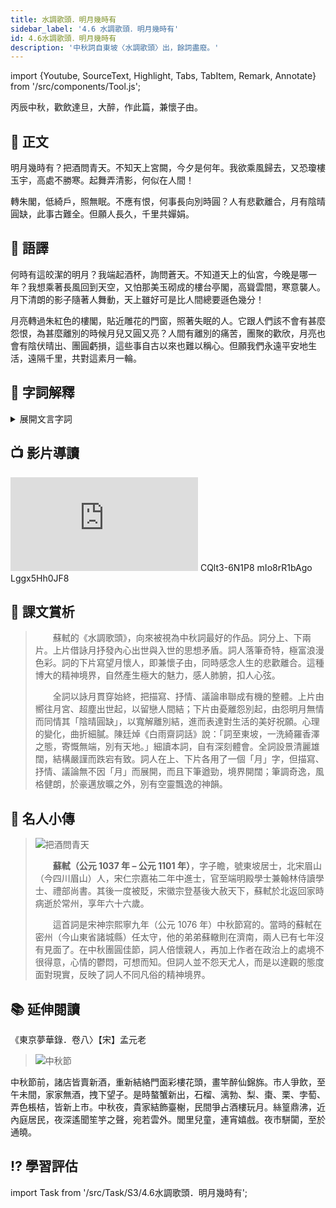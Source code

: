 ```yaml
---
title: 水調歌頭．明月幾時有
sidebar_label: '4.6 水調歌頭．明月幾時有'
id: 4.6水調歌頭．明月幾時有
description: '中秋詞自東坡〈水調歌頭〉出，餘詞盡廢。'
---
```


import {Youtube, SourceText, Highlight, Tabs, TabItem, Remark, Annotate} from '/src/components/Tool.js';

<SourceText />

<p className="pre-text">丙辰中秋，歡飲<Annotate title="直到天亮。">達旦</Annotate>，大醉，作此篇，兼懷<Annotate title="蘇軾弟蘇轍的字。時在齊州（今山東濟南市）做官。">子由</Annotate>。</p>

## 📖 正文

<p className="main-text">明月幾時有？<Annotate title="舉酒，舉起酒杯。">把酒</Annotate>問青天。不知<Annotate title="指月宮。闕：皇宮門前兩旁的望樓。">天上宮闕</Annotate>，今夕是何年。我欲<Annotate title="駕風回到天上去。">乘風歸去</Annotate>，又恐<Annotate title="用瓊玉築造的樓宇，此指月中宮殿。">瓊樓玉宇</Annotate>，高處<Annotate title="寒冷使人忍受不住。勝：粵 [星]，[sing1]。">不勝寒</Annotate>。起舞弄<Annotate title="月光下的人影。">清影</Annotate>，何似在人間！</p>

<p className="main-text"><Annotate title="指月光轉移，照到紅色的樓閣上。">轉朱閣</Annotate>，<Annotate title="指月光低低地射進裝飾精美的窗戶。">低綺戶</Annotate>，照無眠。不應有恨，何事長向別時圓？人有悲歡離合，月有<Annotate title="指滿月和缺月。">陰晴圓缺</Annotate>，此事古難全。但願人長久，<Annotate title="隔着千里之遙，共同欣賞美好的月光。嬋娟：本指嫦娥，月宮的仙女。這裏借指美好的月光。">千里共嬋娟</Annotate>。</p>

## 📝 語譯

<div className="translation-text">

何時有這皎潔的明月？我端起酒杯，詢問蒼天。不知道天上的仙宮，今晚是哪一年？我想乘著長風回到天空，又怕那美玉砌成的樓台亭閣，高聳雲間，寒意襲人。月下清朗的影子隨著人舞動，天上雖好可是比人間總要遜色幾分！

月亮轉過朱紅色的樓閣，貼近雕花的門窗，照著失眠的人。它跟人們該不會有甚麼怨恨，為甚麼離別的時候月兒又圓又亮？人間有離別的痛苦，團聚的歡欣，月亮也會有陰伏晴出、團圓虧損，這些事自古以來也難以稱心。但願我們永遠平安地生活，遠隔千里，共對這素月一輪。

</div>

## 💬 字詞解釋

<details>
<summary>展開文言字詞</summary>

1. 水調歌頭：詞牌名，又名〈元會曲〉、〈臺城遊〉、〈江南好〉等。相傳隋煬帝開汴河時曾製〈水調〉，唐人演為大曲。大曲有散序、中序、入破三部分。「歌頭」當為中序的第一章。
   
2. 達旦：直到天亮。
   
3. 子由：蘇軾弟蘇轍的字。時在齊州（今山東濟南市）做官。
   
4. 把酒：舉酒，舉起酒杯。李白〈把酒問月〉：「青天有月來幾時？我今停杯一問之。」
   
5. 天上宮闕：指月宮。闕：皇宮門前兩旁的望樓。
   
6. 今夕是何年：語出托名牛僧儒的傳奇〈周秦行紀〉，其中有詩云：「香風引到大羅天，月地雲階拜洞仙。共道人間惆悵事，不知今夕是何年。」
   
7. 乘風歸去：駕風回到天上去。乘風：語出《列子．黃帝》：「列子乘風而歸，……隨風東西，……竟不知風乘我耶，我乘風耶？」歸去：古人認為有才能之士都是天上星宿下凡，上天，即歸家。
   
8. 瓊樓玉宇：用瓊玉築造的樓宇，此指月中宮殿。王嘉《大業拾遺記》：「瞿乾祐於江岸玩月。或謂：『此中何有？』瞿笑曰：『可隨我觀之。』俄見月規半天，瓊樓玉宇燦然。」
   
9. 不勝寒：寒冷使人忍受不住。勝：<span className="py-circle">粵</span> [星]，[sing1]。
    
10. 清影：月光下的人影。李白〈月下獨酌〉：「我歌月徘徊，我舞影零亂。」
    
11. 轉朱閣：指月光轉移，照到紅色的樓閣上。
    
12. 低綺戶：指月光低低地射進裝飾精美的窗戶。
    
13. 陰晴圓缺：指滿月和缺月。
    
14. 千里共嬋娟：隔着千里之遙，共同欣賞美好的月光。嬋娟：本指嫦娥，月宮的仙女。這裏借指美好的月光。謝莊〈月賦〉：「美人邁兮音塵絕，隔千里兮共明月。」許渾〈懷江南同志〉：「唯應洞庭月，萬里共嬋娟。」

</details>

## 📺 影片導讀

<Tabs>
  <TabItem value="Video1" label="動畫" className="video-responsive" default>
    <iframe src="https://player.bilibili.com/player.html?aid=887162415&bvid=BV1uK4y1T79j&cid=313006037&page=1&as_wide=1&high_quality=1&danmaku=0" scrolling="no" border="0" frameBorder="no" allowFullScreen> </iframe>
  </TabItem>
  <TabItem value="Video2" label="鄧麗君〈但願人長久〉">
    <Youtube>CQlt3-6N1P8</Youtube>
  </TabItem>
  <TabItem value="Video3" label="天韻舞春風">
    <Youtube>mIo8rR1bAgo</Youtube>
  </TabItem>
  <TabItem value="Video4" label="招祥麒博士粵語朗誦">
    <Youtube>Lggx5Hh0JF8</Youtube>
  </TabItem>
</Tabs>

## 🌈 課文賞析

> 　　蘇軾的《水調歌頭》，向來被視為中秋詞最好的作品。詞分上、下兩片。上片借詠月抒發內心出世與入世的思想矛盾。詞人落筆奇特，極富浪漫色彩。詞的下片寫望月懷人，即兼懷子由，同時感念人生的悲歡離合。這種博大的精神境界，自然產生極大的魅力，感人肺腑，扣人心弦。
> 
> 　　全詞以詠月貫穿始終，把描寫、抒情、議論串聯成有機的整體。上片由嚮往月宮、超塵出世起，以留戀人間結；下片由憂離怨別起，由怨明月無情而同情其「陰晴圓缺」，以寬解離別結，進而表達對生活的美好祝願。心理的變化，曲折細膩。陳廷焯《白雨齋詞話》說：「詞至東坡，一洗綺羅香澤之態，寄慨無端，別有天地。」細讀本詞，自有深刻體會。全詞設景清麗雄闊，結構嚴謹而跌宕有致。詞人在上、下片各用了一個「月」字，但描寫、抒情、議論無不因「月」而展開，而且下筆遒勁，境界開闊；筆調奇逸，風格健朗，於豪邁放曠之外，別有空靈飄逸的神韻。

## 🦹 名人小傳

> ![把酒問青天](/img/S3/4.6水調歌頭．明月幾時有/cartoon1.jpg)
> 
> 　　**蘇軾（公元 1037 年 – 公元 1101 年）**，字子瞻，號東坡居士，北宋眉山（今四川眉山）人，宋仁宗嘉祐二年中進士，官至端明殿學士兼翰林侍讀學士、禮部尚書。其後一度被貶，宋徽宗登基後大赦天下，蘇軾於北返回家時病逝於常州，享年六十六歲。
> 
> 　　這首詞是宋神宗熙寧九年（公元 1076 年）中秋節寫的。當時的蘇軾在密州（今山東省諸城縣）任太守，他的弟弟蘇轍則在濟南，兩人已有七年沒有見面了。在中秋團圓佳節，詞人倍懷親人，再加上作者在政治上的處境不很得意，心情的鬱悶，可想而知。但詞人並不怨天尤人，而是以達觀的態度面對現實，反映了詞人不同凡俗的精神境界。

## 📚 延伸閱讀

<p className="source-text">《東京夢華錄．卷八〉【宋】孟元老</p>

> ![中秋節](/img/S3/4.6水調歌頭．明月幾時有/cartoon2.jpg)

<p className="translation-text">中秋節前，諸店皆賣新酒，重新結絡門面彩樓花頭，畫竿醉仙錦旆。市人爭飲，至午未間，家家無酒，拽下望子。是時螯蟹新出，石榴、漓勃、梨、棗、栗、孛萄、弄色棖桔，皆新上市。中秋夜，貴家結飾臺榭，民間爭占酒樓玩月。絲篁鼎沸，近內庭居民，夜深遙聞笙竽之聲，宛若雲外。閭里兒童，連宵嬉戲。夜市駢闐，至於通曉。</p>

## ⁉️ 學習評估

import Task from '/src/Task/S3/4.6水調歌頭．明月幾時有';

<Task />